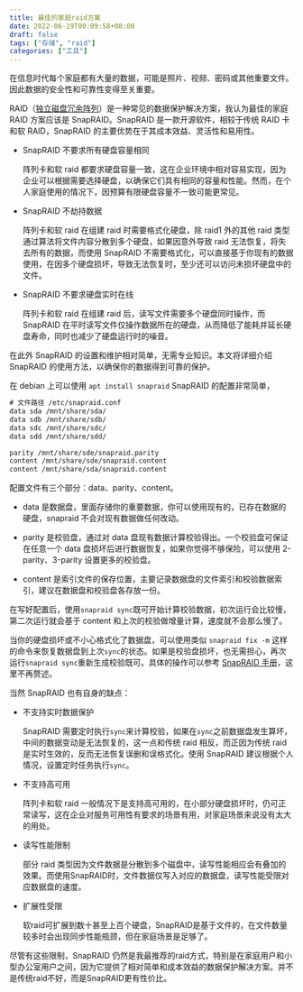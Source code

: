 ```yaml
---
title: 最佳的家庭raid方案
date: 2022-06-19T00:09:58+08:00
draft: false
tags: ["存储", "raid"]
categories: ["工具"]
---
```


在信息时代每个家庭都有大量的数据，可能是照片、视频、密码或其他重要文件。因此数据的安全性和可靠性变得至关重要。

RAID（[独立磁盘冗余阵列](https://zh.wikipedia.org/wiki/RAID)）是一种常见的数据保护解决方案，我认为最佳的家庭 RAID 方案应该是 SnapRAID。SnapRAID 是一款开源软件，相较于传统 RAID 卡和软 RAID，SnapRAID 的主要优势在于其成本效益、灵活性和易用性。

<!--more-->

- SnapRAID 不要求所有硬盘容量相同
  
  阵列卡和软 raid 都要求硬盘容量一致，这在企业环境中相对容易实现，因为企业可以根据需要选择硬盘，以确保它们具有相同的容量和性能。然而，在个人家庭使用的情况下，因预算有限硬盘容量不一致可能更常见。

- SnapRAID 不劫持数据
  
  阵列卡和软 raid 在组建 raid 时需要格式化硬盘，除 raid1 外的其他 raid 类型通过算法将文件内容分散到多个硬盘，如果因意外导致 raid 无法恢复，将失去所有的数据，而使用 SnapRAID 不需要格式化，可以直接基于你现有的数据使用，在因多个硬盘损坏，导致无法恢复时，至少还可以访问未损坏硬盘中的文件。

- SnapRAID 不要求硬盘实时在线
  
  阵列卡和软 raid 在组建 raid 后，读写文件需要多个硬盘同时操作，而 SnapRAID 在平时读写文件仅操作数据所在的硬盘，从而降低了能耗并延长硬盘寿命，同时也减少了硬盘运行时的噪音。

在此外 SnapRAID 的设置和维护相对简单，无需专业知识。本文将详细介绍 SnapRAID 的使用方法，以确保你的数据得到可靠的保护。

<!--more-->

在 debian 上可以使用 `apt install snapraid` SnapRAID 的配置非常简单，

```txt
# 文件路径 /etc/snapraid.conf
data sda /mnt/share/sda/
data sdb /mnt/share/sdb/
data sdc /mnt/share/sdc/
data sdd /mnt/share/sdd/

parity /mnt/share/sde/snapraid.parity
content /mnt/share/sde/snapraid.content
content /mnt/share/sda/snapraid.content
```

配置文件有三个部分：data、parity、content。

- data 是数据盘，里面存储你的重要数据，你可以使用现有的，已存在数据的硬盘，snapraid 不会对现有数据做任何改动。

- parity 是校验盘，通过对 data 盘现有数据计算校验得出。一个校验盘可保证在任意一个 data 盘损坏后进行数据恢复，如果你觉得不够保险，可以使用 2-parity、3-parity 设置更多的校验盘。

- content 是索引文件的保存位置，主要记录数据盘的文件索引和校验数据索引，建议在数据盘和校验盘各存放一份。

在写好配置后，使用`snapraid sync`既可开始计算校验数据，初次运行会比较慢，第二次运行就会基于 content 和上次的校验做增量计算，速度就不会那么慢了。

当你的硬盘损坏或不小心格式化了数据盘，可以使用类似 `snapraid fix -m` 这样的命令来恢复数据盘到上次`sync`的状态。如果是校验盘损坏，也无需担心，再次运行`snapraid sync`重新生成校验既可。具体的操作可以参考 [SnapRAID 手册](https://www.snapraid.it/manual)，这里不再赘述。

当然 SnapRAID 也有自身的缺点：

- 不支持实时数据保护
  
  SnapRAID 需要定时执行`sync`来计算校验，如果在`sync`之前数据盘发生算坏，中间的数据变动是无法恢复的，这一点和传统 raid 相反，而正因为传统 raid 是实时生效的，反而无法恢复误删和误格式化。使用 SnapRAID 建议根据个人情况，设置定时任务执行`sync`。
- 不支持高可用

  阵列卡和软 raid 一般情况下是支持高可用的，在小部分硬盘损坏时，仍可正常读写，这在企业对服务可用性有要求的场景有用，对家庭场景来说没有太大的用处。
- 读写性能限制
  
  部分 raid 类型因为文件数据是分散到多个磁盘中，读写性能相应会有叠加的效果。而使用SnapRAID时，文件数据仅写入对应的数据盘，读写性能受限对应数据盘的速度。
- 扩展性受限

  软raid可扩展到数十甚至上百个硬盘，SnapRAID是基于文件的，在文件数量较多时会出现同步性能瓶颈，但在家庭场景是足够了。

尽管有这些限制，SnapRAID 仍然是我最推荐的raid方式，特别是在家庭用户和小型办公室用户之间，因为它提供了相对简单和成本效益的数据保护解决方案。并不是传统raid不好，而是SnapRAID更有性价比。
